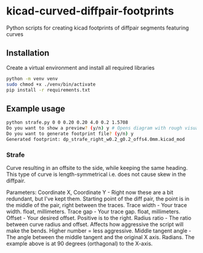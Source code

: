 # kicad-curved-diffpair-footprints
Python scripts for creating kicad footprints of diffpair segments featuring curves

## Installation
Create a virtual environment and install all required libraries
```bash
python -m venv venv
sudo chmod +x ./venv/bin/activate
pip install -r requirements.txt
```

## Example usage

```bash
python strafe.py 0 0 0.20 0.20 4.0 0.2 1.5708
Do you want to show a preview? (y/n) y # Opens diagram with rough visualization of the offset
Do you want to generate footprint file? (y/n) y 
Generated footprint: dp_strafe_right_w0.2_g0.2_offs4.0mm.kicad_mod
```

### Strafe
Curve resulting in an offsite to the side, while keeping the same heading. This type of curve is length-symmetrical i.e. does not cause skew in the diffpair.

Parameters:
Coordinate X, Coordinate Y - Right now these are a bit redundant, but I've kept them. Starting point of the diff pair, the point is in the middle of the pair, right between the traces.
Trace width - Your trace width. float, millimeters.
Trace gap - Your trace gap. float, millimeters.
Offset - Your desired offset. Positive is to the right.
Radius ratio - The ratio between curve radius and offset. Affects how aggressive the script will make the bends. Higher number = less aggressive.
Middle tangent angle - The angle between the middle tangent and the original X axis. Radians. The example above is at 90 degrees (orthagonal) to the X-axis.